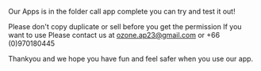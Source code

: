 Our Apps is in the folder call app complete you can try and test it out!

Please don't copy duplicate or sell before you get the permission
If you want to use Please contact us at ozone.ap23@gmail.com 
or +66 (0)970180445

Thankyou and we hope you have fun and feel safer when you use our app.

